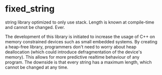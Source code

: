 fixed_string
============

string library optimized to only use stack. Length is known at compile-time and cannot be changed. Ever.

The development of this library is initiated to increase the usage of C++ on memory constrained devices such as small embedded systems. By creating a heap-free library, programmers don't need to worry about heap deallocation (which could introduce defragmentation of the device's memory).  This allows for more predictive realtime behaviour of any program. The downside is that every string has a maximum length, which cannot be changed at any time. 
